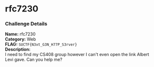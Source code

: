# rfc7230

### Challenge Details

**Name:** rfc7230  
**Category:** Web   
**FLAG:** `SUCTF{N3xt_G3N_H77P_S3rver}`   
**Description:**  
I need to find my CS408 group however I can't even open the link Albert Levi gave. Can you help me?
